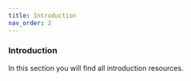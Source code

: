 ```yaml
---
title: Introduction
nav_order: 2
---
```


### Introduction

In this section you will find all introduction resources.
